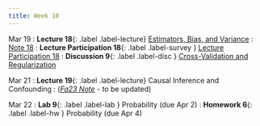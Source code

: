 ```yaml
---
title: Week 10
---
```



Mar 19
: **Lecture 18**{: .label .label-lecture} [Estimators, Bias, and Variance](lecture/lec18)
    : [Note 18](https://ds100.org/course-notes/probability_2/probability_2.html)
: **Lecture Participation 18**{: .label .label-survey } [Lecture Participation 18](https://app.sli.do/event/nPGAKxx9KkGRnL9xrnvjWs/embed/polls/fb4be8e2-b089-4dbc-a922-9af1940f4ef8)
: **Discussion 9**{: .label .label-disc } [Cross-Validation and Regularization](https://drive.google.com/file/d/1vN0y-HT6J3HJ5oE7E0g7gXB45rX0rALu/view?usp=sharing)

Mar 21
: **Lecture 19**{: .label .label-lecture} Causal Inference and Confounding
    : ([*Fa23 Note*](https://ds100.org/fa23-course-notes/inference_causality/inference_causality.html) - to be updated)


Mar 22
: **Lab 9**{: .label .label-lab }  Probability (due Apr 2)
: **Homework 6**{: .label .label-hw } Probability (due Apr 4)